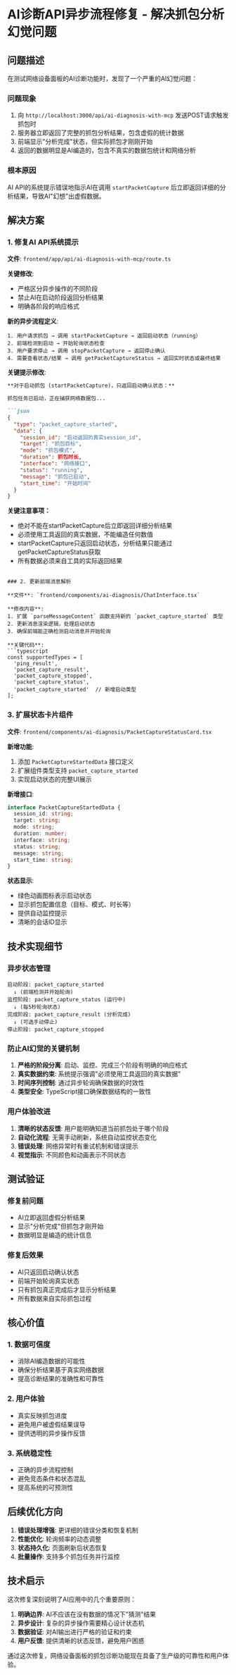 # AI诊断API异步流程修复 - 解决抓包分析幻觉问题

## 问题描述

在测试网络设备面板的AI诊断功能时，发现了一个严重的AI幻觉问题：

### 问题现象
1. 向 `http://localhost:3000/api/ai-diagnosis-with-mcp` 发送POST请求触发抓包时
2. 服务器立即返回了完整的抓包分析结果，包含虚假的统计数据
3. 前端显示"分析完成"状态，但实际抓包才刚刚开始
4. 返回的数据明显是AI编造的，包含不真实的数据包统计和网络分析

### 根本原因
AI API的系统提示错误地指示AI在调用 `startPacketCapture` 后立即返回详细的分析结果，导致AI"幻想"出虚假数据。

## 解决方案

### 1. 修复AI API系统提示

**文件**: `frontend/app/api/ai-diagnosis-with-mcp/route.ts`

**关键修改**:
- 严格区分异步操作的不同阶段
- 禁止AI在启动阶段返回分析结果
- 明确各阶段的响应格式

**新的异步流程定义**:
```
1. 用户请求抓包 → 调用 startPacketCapture → 返回启动状态（running）
2. 前端检测到启动 → 开始轮询状态检查
3. 用户要求停止 → 调用 stopPacketCapture → 返回停止确认
4. 需要查看状态/结果 → 调用 getPacketCaptureStatus → 返回实时状态或最终结果
```

**关键提示修改**:
```markdown
**对于启动抓包 (startPacketCapture)，只返回启动确认状态：**

抓包任务已启动，正在捕获网络数据包...

```json
{
  "type": "packet_capture_started",
  "data": {
    "session_id": "启动返回的真实session_id",
    "target": "抓包目标",
    "mode": "抓包模式",
    "duration": 抓包时长,
    "interface": "网络接口",
    "status": "running",
    "message": "抓包已启动",
    "start_time": "开始时间"
  }
}
```

**关键注意事项：**
- 绝对不能在startPacketCapture后立即返回详细分析结果
- 必须使用工具返回的真实数据，不能编造任何数值
- startPacketCapture只返回启动状态，分析结果只能通过getPacketCaptureStatus获取
- 所有数据必须来自工具的实际返回结果
```

### 2. 更新前端消息解析

**文件**: `frontend/components/ai-diagnosis/ChatInterface.tsx`

**修改内容**:
1. 扩展 `parseMessageContent` 函数支持新的 `packet_capture_started` 类型
2. 更新消息渲染逻辑，处理启动状态
3. 确保前端能正确检测启动消息并开始轮询

**关键代码**:
```typescript
const supportedTypes = [
  'ping_result', 
  'packet_capture_result', 
  'packet_capture_stopped', 
  'packet_capture_status',
  'packet_capture_started'  // 新增启动类型
];
```

### 3. 扩展状态卡片组件

**文件**: `frontend/components/ai-diagnosis/PacketCaptureStatusCard.tsx`

**新增功能**:
1. 添加 `PacketCaptureStartedData` 接口定义
2. 扩展组件类型支持 `packet_capture_started`
3. 实现启动状态的完整UI展示

**新增接口**:
```typescript
interface PacketCaptureStartedData {
  session_id: string;
  target: string;
  mode: string;
  duration: number;
  interface: string;
  status: string;
  message: string;
  start_time: string;
}
```

**状态显示**:
- 绿色动画图标表示启动状态
- 显示抓包配置信息（目标、模式、时长等）
- 提供自动监控提示
- 清晰的会话ID显示

## 技术实现细节

### 异步状态管理
```
启动阶段: packet_capture_started
  ↓ (前端检测并开始轮询)
监控阶段: packet_capture_status (运行中)
  ↓ (每5秒轮询状态)
完成阶段: packet_capture_result (分析完成)
  ↓ (可选手动停止)
停止阶段: packet_capture_stopped
```

### 防止AI幻觉的关键机制
1. **严格的阶段分离**: 启动、监控、完成三个阶段有明确的响应格式
2. **真实数据约束**: 系统提示强调"必须使用工具返回的真实数据"
3. **时间序列控制**: 通过异步轮询确保数据的时效性
4. **类型安全**: TypeScript接口确保数据结构的一致性

### 用户体验改进
1. **清晰的状态反馈**: 用户能明确知道当前抓包处于哪个阶段
2. **自动化流程**: 无需手动刷新，系统自动监控状态变化
3. **错误处理**: 网络异常时有重试机制和错误提示
4. **视觉指示**: 不同颜色和动画表示不同状态

## 测试验证

### 修复前问题
- AI立即返回虚假分析结果
- 显示"分析完成"但抓包才刚开始
- 数据明显是编造的统计信息

### 修复后效果
- AI只返回启动确认状态
- 前端开始轮询真实状态
- 只有抓包真正完成后才显示分析结果
- 所有数据来自实际抓包过程

## 核心价值

### 1. 数据可信度
- 消除AI编造数据的可能性
- 确保分析结果基于真实网络数据
- 提高诊断结果的准确性和可靠性

### 2. 用户体验
- 真实反映抓包进度
- 避免用户被虚假结果误导
- 提供透明的异步操作反馈

### 3. 系统稳定性
- 正确的异步流程控制
- 避免竞态条件和状态混乱
- 提高系统的可预测性

## 后续优化方向

1. **错误处理增强**: 更详细的错误分类和恢复机制
2. **性能优化**: 轮询频率的动态调整
3. **状态持久化**: 页面刷新后状态恢复
4. **批量操作**: 支持多个抓包任务并行监控

## 技术启示

这次修复深刻说明了AI应用中的几个重要原则：

1. **明确边界**: AI不应该在没有数据的情况下"猜测"结果
2. **异步设计**: 复杂的异步操作需要精心设计状态机
3. **数据验证**: 对AI输出进行严格的验证和约束
4. **用户反馈**: 提供清晰的状态反馈，避免用户困惑

通过这次修复，网络设备面板的抓包诊断功能现在具备了生产级的可靠性和用户体验。 